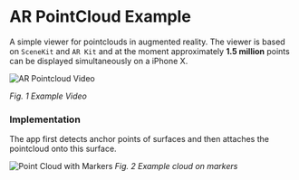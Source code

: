# AR PointCloud Example
A simple viewer for pointclouds in augmented reality. The viewer is based on `SceneKit` and `AR Kit` and at the moment approximately **1.5 million** points can be displayed simultaneously on a iPhone X.

![AR Pointcloud Video](images/ar_pointcloud_short.gif)

*Fig. 1 Example Video*

### Implementation
The app first detects anchor points of surfaces and then attaches the pointcloud onto this surface.

![Point Cloud with Markers](images/city_marker.jpg)
*Fig. 2 Example cloud on markers*


